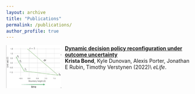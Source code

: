 ```yaml
---
layout: archive
title: "Publications"
permalink: /publications/
author_profile: true
---
```


<img align="left" src="/images/drift_bound_dynamic_.png" width="150" style="margin-right:10px"/> <b>[Dynamic decision policy reconfiguration under outcome uncertainty](https://elifesciences.org/articles/65540)</b> <br>
<b>Krista Bond</b>, Kyle Dunovan, Alexis Porter, Jonathan E Rubin, Timothy Verstynen (2022)\\
<i>eLife</i>.
